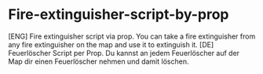 # Fire-extinguisher-script-by-prop
[ENG] Fire extinguisher script via prop. You can take a fire extinguisher from any fire extinguisher on the map and use it to extinguish it. [DE] Feuerlöscher Script per Prop. Du kannst an jedem Feuerlöscher auf der Map dir einen Feuerlöscher nehmen und damit löschen.
